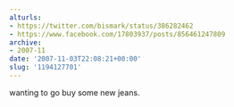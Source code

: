 ```yaml
---
alturls:
- https://twitter.com/bismark/status/386282462
- https://www.facebook.com/17803937/posts/856461247809
archive:
- 2007-11
date: '2007-11-03T22:08:21+00:00'
slug: '1194127701'
---
```


wanting to go buy some new jeans.

